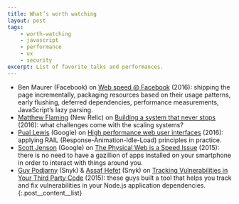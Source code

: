 ```yaml
---
title: What’s worth watching
layout: post
tags:
    - worth-watching
    - javascript
    - performance
    - ux
    - security
excerpt: List of favorite talks and performances.
---
```


- Ben Maurer (Facebook) on [Web speed @ Facebook](https://youtu.be/MlNGomWegCE) (2016): shipping the page incrementally,
  packaging resources based on their usage patterns, early flushing, deferred dependencies, performance measurements,
  JavaScript’s lazy parsing.
- [Matthew Flaming](https://twitter.com/mflaming) (New Relic) on [Building a system that never stops](https://youtu.be/SH8nNANNQ98) (2016):
  what challenges come with the scaling systems?
- [Pual Lewis](https://twitter.com/aerotwist) (Google) on [High performance web user interfaces](https://youtu.be/thNyy5eYfbc) (2016):
  applying RAIL (Response-Animation-Idle-Load) principles in practice.
- [Scott Jenson](https://twitter.com/scottjenson) (Google) on [The Physical Web is a Speed Issue](https://youtu.be/7H_E_ZbFAn0) (2015):
  there is no need to have a gazillion of apps installed on your smartphone in order to interact with things around you.
- [Guy Podjarny](https://twitter.com/guypod) (Snyk) & [Assaf Hefet](https://twitter.com/assafhefetz) (Snyk)
  on [Tracking Vulnerabilities in Your Third Party Code](https://youtu.be/iXA14OFXxZA) (2015): these guys built a tool
  that helps you track and fix vulnerabilities in your Node.js application dependencies.
{:.post__content__list}
